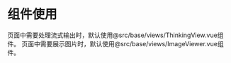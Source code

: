 # 组件使用
页面中需要处理流式输出时，默认使用@src/base/views/ThinkingView.vue组件。
页面中需要展示图片时，默认使用@src/base/views/ImageViewer.vue组件。